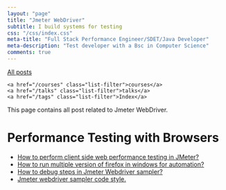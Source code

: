 ```yaml
---
layout: "page"
title: "Jmeter WebDriver"
subtitle: I build systems for testing
css: "/css/index.css"
meta-title: "Full Stack Performance Engineer/SDET/Java Developer"
meta-description: "Test developer with a Bsc in Computer Science"
comments: true
---
```

<div class="list-filters">
    <a href="/" class="list-filter filter-selected">All posts</a>

    <a href="/courses" class="list-filter">courses</a>
	<a href="/talks" class="list-filter">talks</a>
    <a href="/tags" class="list-filter">Index</a>
</div>
This page contains all post related to Jmeter WebDriver.

# Performance Testing with Browsers
- [How to perform client side web performance testing in JMeter?](http://shantonusarker.blogspot.com/2015/01/jmeter-web-driver-sampler-code.html)
- [How to run multiple version of firefox in windows for automation?](http://shantonusarker.blogspot.com/2015/01/run-multiple-version-of-firefox-windows.html)
- [How to debug steps in Jmeter Webdriver sampler?](http://shantonusarker.blogspot.com/2015/01/debug-steps-in-jmeter-webdriver.html)
- [Jmeter webdriver sampler code style.](http://shantonusarker.blogspot.com/2015/01/jmeter-webdriver-sampler-code-style.html)
